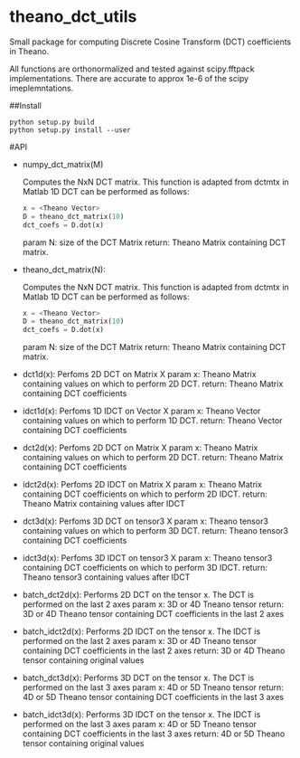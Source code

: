 # theano_dct_utils
Small package for computing Discrete Cosine Transform (DCT) coefficients in Theano.

All functions are orthonormalized and tested against scipy.fftpack implementations. There are accurate to approx 1e-6 of the scipy imeplemntations. 

##Install 
```
python setup.py build
python setup.py install --user
```
#API

* numpy_dct_matrix(M)

    Computes the NxN DCT matrix. This function is adapted from dctmtx in Matlab
    1D DCT can be performed as follows:
    ```python
    x = <Theano Vector>
    D = theano_dct_matrix(10)
    dct_coefs = D.dot(x)
    ```
    param N: size of the DCT Matrix
    return: Theano Matrix containing DCT matrix.

* theano_dct_matrix(N):
    
    Computes the NxN DCT matrix. This function is adapted from dctmtx in Matlab
    1D DCT can be performed as follows:
    ```python
    x = <Theano Vector>
    D = theano_dct_matrix(10)
    dct_coefs = D.dot(x)
    ```
    param N: size of the DCT Matrix
    return: Theano Matrix containing DCT matrix.
    

* dct1d(x):
    Perfoms 2D DCT on Matrix X
    param x: Theano Matrix containing values on which to perform 2D DCT.
    return: Theano Matrix containing DCT coefficients


* idct1d(x):
    Perfoms 1D IDCT on Vector X
    param x: Theano Vector containing values on which to perform 1D DCT.
    return: Theano Vector containing DCT coefficients


* dct2d(x):
    Perfoms 2D DCT on Matrix X
    param x: Theano Matrix containing values on which to perform 2D DCT.
    return: Theano Matrix containing DCT coefficients


* idct2d(x):
    Perfoms 2D IDCT on Matrix X
    param x: Theano Matrix containing DCT coefficients on which to perform 2D IDCT.
    return: Theano Matrix containing values after IDCT

* dct3d(x):
    Perfoms 3D DCT on tensor3 X
    param x: Theano tensor3 containing values on which to perform 3D DCT.
    return: Theano tensor3 containing DCT coefficients


* idct3d(x):
    Perfoms 3D IDCT on tensor3 X
    param x: Theano tensor3 containing DCT coefficients on which to perform 3D IDCT.
    return: Theano tensor3 containing values after IDCT



* batch_dct2d(x):
    Performs 2D DCT on the tensor x. The DCT is performed on the last 2 axes
    param x: 3D or 4D Tneano tensor
    return: 3D or 4D Theano tensor containing DCT coefficients in the last 2 axes


* batch_idct2d(x):
    Performs 2D IDCT on the tensor x. The IDCT is performed on the last 2 axes
    param x: 3D or 4D Tneano tensor containing DCT coefficients in the last 2 axes
    return: 3D or 4D Theano tensor containing original values


* batch_dct3d(x):
    Performs 3D DCT on the tensor x. The DCT is performed on the last 3 axes
    param x: 4D or 5D Tneano tensor
    return: 4D or 5D Theano tensor containing DCT coefficients in the last 3 axes


* batch_idct3d(x):
    Performs 3D IDCT on the tensor x. The IDCT is performed on the last 3 axes
    param x: 4D or 5D Tneano tensor containing DCT coefficients in the last 3 axes
    return: 4D or 5D Theano tensor containing original values
